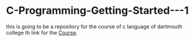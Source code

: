 # C-Programming-Getting-Started---1
this is going to be a repository for the course of c language of dartmouth college
th link for the [Course]([https://duckduckgo.com](https://www.coursera.org/learn/c-programming-getting-started)). 
